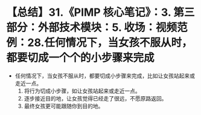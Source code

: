 # 【总结】31.《PIMP 核心笔记》：3. 第三部分：外部技术模块：5. 收场：视频范例：28.任何情况下，当女孩不服从时，都要切成一个个的小步骤来完成

-   任何情况下，当女孩不服从时，都要切成小步骤来完成，比如让女孩站起来或走近一点。
    1.  将行为切成小步骤，如让女孩站起来或走近一点。
    2.  逐步接近目的地，让女孩觉得已经走了很远，不愿原路返回。
    3.  最终女孩更可能跟随你到目的地。
